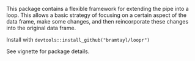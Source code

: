 This package contains a flexible framework for extending the pipe into a loop. This allows a basic strategy of focusing on a certain aspect of the data frame, make some changes, and then reincorporate these changes into the original data frame.

Install with
`devtools::install_github("bramtayl/loopr")`

See vignette for package details.